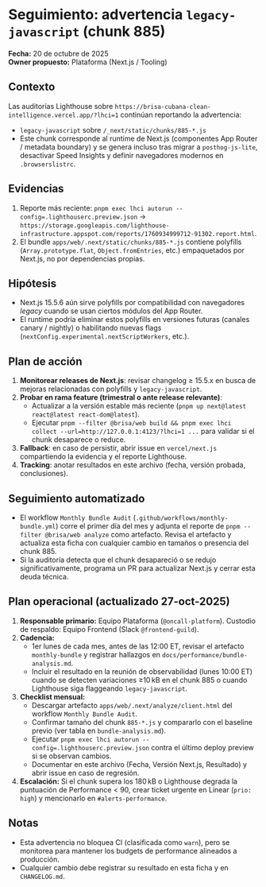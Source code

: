 # Seguimiento: advertencia `legacy-javascript` (chunk 885)

**Fecha:** 20 de octubre de 2025  
**Owner propuesto:** Plataforma (Next.js / Tooling)

## Contexto

Las auditorías Lighthouse sobre `https://brisa-cubana-clean-intelligence.vercel.app/?lhci=1` continúan reportando la advertencia:

- `legacy-javascript` sobre `/_next/static/chunks/885-*.js`
- Este chunk corresponde al runtime de Next.js (componentes App Router / metadata boundary) y se genera incluso tras migrar a `posthog-js-lite`, desactivar Speed Insights y definir navegadores modernos en `.browserslistrc`.

## Evidencias

1. Reporte más reciente: `pnpm exec lhci autorun --config=.lighthouserc.preview.json` → `https://storage.googleapis.com/lighthouse-infrastructure.appspot.com/reports/1760934999712-91302.report.html`.
2. El bundle `apps/web/.next/static/chunks/885-*.js` contiene polyfills (`Array.prototype.flat`, `Object.fromEntries`, etc.) empaquetados por Next.js, no por dependencias propias.

## Hipótesis

- Next.js 15.5.6 aún sirve polyfills por compatibilidad con navegadores _legacy_ cuando se usan ciertos módulos del App Router.
- El runtime podría eliminar estos polyfills en versiones futuras (canales canary / nightly) o habilitando nuevas flags (`nextConfig.experimental.nextScriptWorkers`, etc.).

## Plan de acción

1. **Monitorear releases de Next.js**: revisar changelog ≥ 15.5.x en busca de mejoras relacionadas con polyfills y `legacy-javascript`.
2. **Probar en rama feature (trimestral o ante release relevante)**:
   - Actualizar a la versión estable más reciente (`pnpm up next@latest react@latest react-dom@latest`).
   - Ejecutar `pnpm --filter @brisa/web build && pnpm exec lhci collect --url=http://127.0.0.1:4123/?lhci=1 ...` para validar si el chunk desaparece o reduce.
3. **Fallback**: en caso de persistir, abrir issue en `vercel/next.js` compartiendo la evidencia y el reporte Lighthouse.
4. **Tracking**: anotar resultados en este archivo (fecha, versión probada, conclusiones).

## Seguimiento automatizado

- El workflow `Monthly Bundle Audit` (`.github/workflows/monthly-bundle.yml`) corre el primer día del mes y adjunta el reporte de `pnpm --filter @brisa/web analyze` como artefacto. Revisa el artefacto y actualiza esta ficha con cualquier cambio en tamaños o presencia del chunk 885.
- Si la auditoría detecta que el chunk desapareció o se redujo significativamente, programa un PR para actualizar Next.js y cerrar esta deuda técnica.

## Plan operacional (actualizado 27-oct-2025)

1. **Responsable primario:** Equipo Plataforma (`@oncall-platform`). Custodio de respaldo: Equipo Frontend (Slack `@frontend-guild`).
2. **Cadencia:**
   - 1er lunes de cada mes, antes de las 12:00 ET, revisar el artefacto `monthly-bundle` y registrar hallazgos en `docs/performance/bundle-analysis.md`.
   - Incluir el resultado en la reunión de observabilidad (lunes 10:00 ET) cuando se detecten variaciones ≥10 kB en el chunk 885 o cuando Lighthouse siga flaggeando `legacy-javascript`.
3. **Checklist mensual:**
   - Descargar artefacto `apps/web/.next/analyze/client.html` del workflow `Monthly Bundle Audit`.
   - Confirmar tamaño del chunk `885-*.js` y compararlo con el baseline previo (ver tabla en `bundle-analysis.md`).
   - Ejecutar `pnpm exec lhci autorun --config=.lighthouserc.preview.json` contra el último deploy preview si se observan cambios.
   - Documentar en este archivo (Fecha, Versión Next.js, Resultado) y abrir issue en caso de regresión.
4. **Escalación:** Si el chunk supera los 180 kB o Lighthouse degrada la puntuación de Performance < 90, crear ticket urgente en Linear (`prio: high`) y mencionarlo en `#alerts-performance`.

## Notas

- Esta advertencia no bloquea CI (clasificada como `warn`), pero se monitorea para mantener los budgets de performance alineados a producción.
- Cualquier cambio debe registrar su resultado en esta ficha y en `CHANGELOG.md`.
